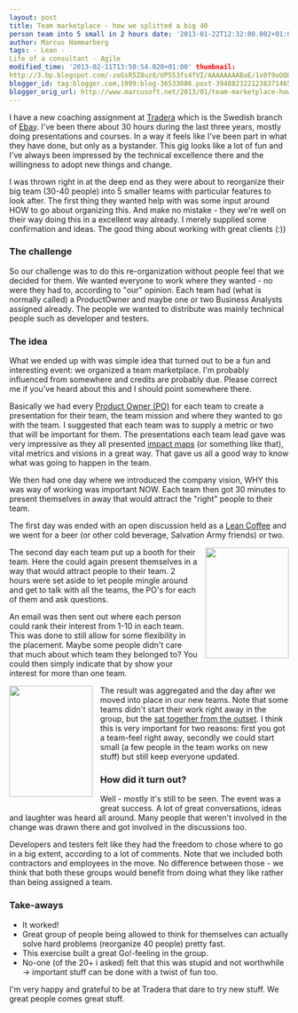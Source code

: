 ```yaml
---
layout: post
title: Team marketplace - how we splitted a big 40
person team into 5 small in 2 hours date: '2013-01-22T12:32:00.002+01:00'
author: Marcus Hammarberg
tags: - Lean -
Life of a consultant - Agile
modified_time: '2013-02-11T13:50:54.020+01:00' thumbnail:
http://3.bp.blogspot.com/-zoGsR5Z8uz8/UP553fs4fVI/AAAAAAAABaE/1v0f9oOQ8lQ/s72-c/IMG_2848.jpg
blogger_id: tag:blogger.com,1999:blog-36533086.post-3948823221238371465
blogger_orig_url: http://www.marcusoft.net/2013/01/team-marketplace-how-we-splitted-big-40.html
---
```



<div dir="ltr" style="text-align: left;" trbidi="on">


I have a new coaching assignment at
<a href="http://www.tradera.com/" target="_blank">Tradera</a> which is
the Swedish branch of
<a href="http://www.ebay.com/" target="_blank">Ebay</a>. I've been there
about 30 hours during the last three years, mostly doing presentations
and courses. In a way it feels like I've been part in what they have
done, but only as a bystander. This gig looks like a lot of fun and I've
always been impressed by the technical excellence there and the
willingness to adopt new things and change.

I was thrown right in at the deep end as they were about to reorganize
their big team (30-40 people) into 5 smaller teams with particular
features to look after. The first thing they wanted help with was some
input around HOW to go about organizing this. And make no mistake - they
we're well on their way doing this in a excellent way already. I merely
supplied some confirmation and ideas. The good thing about working with
great clients (:))



### The challenge

So our challenge was to do this re-organization without people feel that
we decided for them. We wanted everyone to work where they wanted - no
were they had to, according to "our" opinion. Each team had (what is
normally called) a ProductOwner and maybe one or two Business Analysts
assigned already. The people we wanted to distribute was mainly
technical people such as developer and testers.

### The idea

What we ended up with was simple idea that turned out to be a fun and
interesting event: we organized a team marketplace. I'm probably
influenced from somewhere and credits are probably due. Please correct
me if you've heard about this and I should point somewhere there.

Basically we had every
<a href="http://en.wikipedia.org/wiki/Scrum_(development)"
target="_blank">Product Owner (PO)</a> for each team to create a
presentation for their team, the team mission and where they wanted to
go with the team. I suggested that each team was to supply a metric or
two that will be important for them. The presentations each team lead
gave was very impressive as they all presented
<a href="http://impactmapping.org/drawing.php" target="_blank">impact
maps</a> (or something like that), vital metrics and visions in a great
way. That gave us all a good way to know what was going to happen in the
team.

We then had one day where we introduced the company vision, WHY this was
way of working was important NOW. Each team then got 30 minutes to
present themselves in away that would attract the "right" people to
their team.

The first day was ended with an open discussion held as a
<a href="http://www.leancoffee.org/" target="_blank">Lean Coffee</a> and
we went for a beer (or other cold beverage, Salvation Army friends) or
two.


<div class="separator" style="clear: both; text-align: center;">

<a
href="http://3.bp.blogspot.com/-zoGsR5Z8uz8/UP553fs4fVI/AAAAAAAABaE/1v0f9oOQ8lQ/s1600/IMG_2848.jpg"
data-imageanchor="1"
style="clear: right; float: right; margin-bottom: 1em; margin-left: 1em;"><img
src="http://3.bp.blogspot.com/-zoGsR5Z8uz8/UP553fs4fVI/AAAAAAAABaE/1v0f9oOQ8lQ/s200/IMG_2848.jpg"
data-border="0" width="150" height="200" /></a>

</div>

The second day each team put up a booth for their team. Here the could
again present themselves in a way that would attract people to their
team. 2 hours were set aside to let people mingle around and get to talk
with all the teams, the PO's for each of them and ask questions.

An email was then sent out where each person could rank their interest
from 1-10 in each team. This was done to still allow for some
flexibility in the placement. Maybe some people didn't care that much
about which team they belonged to? You could then simply indicate that
by show your interest for more than one team.

<div class="separator" style="clear: both; text-align: center;">

<a
href="http://3.bp.blogspot.com/-D43ZGtiqsNk/UP553Q_m9RI/AAAAAAAABaA/WzaDu4nWQ7Q/s1600/IMG_2847.jpg"
data-imageanchor="1"
style="clear: left; float: left; margin-bottom: 1em; margin-right: 1em;"><img
src="http://3.bp.blogspot.com/-D43ZGtiqsNk/UP553Q_m9RI/AAAAAAAABaA/WzaDu4nWQ7Q/s200/IMG_2847.jpg"
data-border="0" width="150" height="200" /></a>

</div>

The result was aggregated and the day after we moved into place in our
new teams. Note that some teams didn't start their work right away in
the group, but the
<a href="http://www.marcusoft.net/2012/10/agilechangetop52.html"
target="_blank">sat together from the outset</a>. I think this is very
important for two reasons: first you got a team-feel right away,
secondly we could start small (a few people in the team works on new
stuff) but still keep everyone updated.

### How did it turn out?

Well - mostly it's still to be seen.
The event was a great success. A lot of great conversations, ideas and
laughter was heard all around. Many people that weren't involved in the
change was drawn there and got involved in the discussions too.

Developers and testers felt like they had the freedom to chose where to
go in a big extent, according to a lot of comments. Note that we
included both contractors and employees in the move. No difference
between those - we think that both these groups would benefit from doing
what they like rather than being assigned a team.

### Take-aways

-   It worked!
-   Great group of people being allowed to think for themselves can
    actually solve hard problems (reorganize 40 people) pretty fast. 
-   This exercise built a great Go!-feeling in the group. 
-   No-one (of the 20+ i asked) felt that this was stupid and not
    worthwhile -\> important stuff can be done with a twist of fun too. 

I'm very happy and grateful to be at Tradera that dare to try new stuff.
We great people comes great stuff.

</div>
